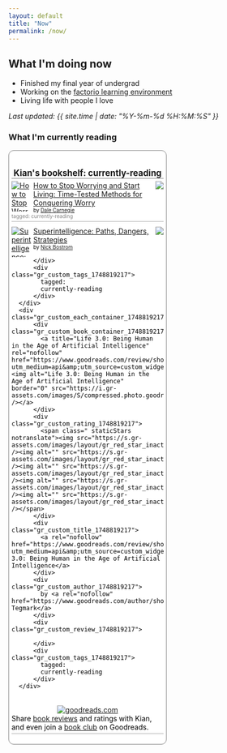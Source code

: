 ```yaml
---
layout: default
title: "Now"
permalink: /now/
---
```


## What I'm doing now

- Finished my final year of undergrad
- Working on the [factorio learning environment](https://github.com/JackHopkins/factorio-learning-environment)
- Living life with people I love

_Last updated: {{ site.time | date: "%Y-%m-%d %H:%M:%S" }}_

### What I'm currently reading

<!-- Show static HTML/CSS as a placeholder in case js is not enabled - javascript include will override this if things work -->
<style type="text/css" media="screen">
  .gr_custom_container_1748819217 {
    /* customize your Goodreads widget container here*/
    border: 1px solid gray;
    border-radius:10px;
    padding: 10px 5px 10px 5px;
    background-color: #FFFFFF;
    color: #000000;
    width: 300px
  }
  .gr_custom_header_1748819217 {
    /* customize your Goodreads header here*/
    border-bottom: 1px solid gray;
    width: 100%;
    margin-bottom: 5px;
    text-align: center;
    font-size: 120%
  }
  .gr_custom_each_container_1748819217 {
    /* customize each individual book container here */
    width: 100%;
    clear: both;
    margin-bottom: 10px;
    overflow: auto;
    padding-bottom: 4px;
    border-bottom: 1px solid #aaa;
  }
  .gr_custom_book_container_1748819217 {
    /* customize your book covers here */
    overflow: hidden;
    height: 60px;
      float: left;
      margin-right: 4px;
      width: 39px;
  }
  .gr_custom_author_1748819217 {
    /* customize your author names here */
    font-size: 10px;
  }
  .gr_custom_tags_1748819217 {
    /* customize your tags here */
    font-size: 10px;
    color: gray;
  }
  .gr_custom_rating_1748819217 {
    /* customize your rating stars here */
    float: right;
  }
</style>

<div id="gr_custom_widget_1748819217">
    <div class="gr_custom_container_1748819217">
      <h2 class="gr_custom_header_1748819217">
        <a style="text-decoration: none;" rel="nofollow" href="https://www.goodreads.com/review/list/108079212-kian?shelf=currently-reading&amp;utm_medium=api&amp;utm_source=custom_widget">Kian&#39;s bookshelf: currently-reading</a>
      </h2>
      <div class="gr_custom_each_container_1748819217">
          <div class="gr_custom_book_container_1748819217">
            <a title="How to Stop Worrying and Start Living: Time-Tested Methods for Conquering Worry (Dale Carnegie Books)" rel="nofollow" href="https://www.goodreads.com/review/show/4929042033?utm_medium=api&amp;utm_source=custom_widget"><img alt="How to Stop Worrying and Start Living: Time-Tested Methods for Conquering Worry" border="0" src="https://i.gr-assets.com/images/S/compressed.photo.goodreads.com/books/1442129098l/4866._SY75_.jpg" /></a>
          </div>
          <div class="gr_custom_rating_1748819217">
            <span class=" staticStars notranslate"><img src="https://s.gr-assets.com/images/layout/gr_red_star_inactive.png" /><img alt="" src="https://s.gr-assets.com/images/layout/gr_red_star_inactive.png" /><img alt="" src="https://s.gr-assets.com/images/layout/gr_red_star_inactive.png" /><img alt="" src="https://s.gr-assets.com/images/layout/gr_red_star_inactive.png" /><img alt="" src="https://s.gr-assets.com/images/layout/gr_red_star_inactive.png" /></span>
          </div>
          <div class="gr_custom_title_1748819217">
            <a rel="nofollow" href="https://www.goodreads.com/review/show/4929042033?utm_medium=api&amp;utm_source=custom_widget">How to Stop Worrying and Start Living: Time-Tested Methods for Conquering Worry</a>
          </div>
          <div class="gr_custom_author_1748819217">
            by <a rel="nofollow" href="https://www.goodreads.com/author/show/3317.Dale_Carnegie">Dale Carnegie</a>
          </div>
          <div class="gr_custom_tags_1748819217">
            tagged:
            currently-reading
          </div>
      </div>
      <div class="gr_custom_each_container_1748819217">
          <div class="gr_custom_book_container_1748819217">
            <a title="Superintelligence: Paths, Dangers, Strategies" rel="nofollow" href="https://www.goodreads.com/review/show/7028624420?utm_medium=api&amp;utm_source=custom_widget"><img alt="Superintelligence: Paths, Dangers, Strategies" border="0" src="https://i.gr-assets.com/images/S/compressed.photo.goodreads.com/books/1400884046l/20527133._SY75_.jpg" /></a>
          </div>
          <div class="gr_custom_rating_1748819217">
            <span class=" staticStars notranslate"><img src="https://s.gr-assets.com/images/layout/gr_red_star_inactive.png" /><img alt="" src="https://s.gr-assets.com/images/layout/gr_red_star_inactive.png" /><img alt="" src="https://s.gr-assets.com/images/layout/gr_red_star_inactive.png" /><img alt="" src="https://s.gr-assets.com/images/layout/gr_red_star_inactive.png" /><img alt="" src="https://s.gr-assets.com/images/layout/gr_red_star_inactive.png" /></span>
          </div>
          <div class="gr_custom_title_1748819217">
            <a rel="nofollow" href="https://www.goodreads.com/review/show/7028624420?utm_medium=api&amp;utm_source=custom_widget">Superintelligence: Paths, Dangers, Strategies</a>
          </div>
          <div class="gr_custom_author_1748819217">
            by <a rel="nofollow" href="https://www.goodreads.com/author/show/608087.Nick_Bostrom">Nick Bostrom</a>
          </div>
          <div class="gr_custom_review_1748819217">
            
          </div>
          <div class="gr_custom_tags_1748819217">
            tagged:
            currently-reading
          </div>
      </div>
      <div class="gr_custom_each_container_1748819217">
          <div class="gr_custom_book_container_1748819217">
            <a title="Life 3.0: Being Human in the Age of Artificial Intelligence" rel="nofollow" href="https://www.goodreads.com/review/show/7388384212?utm_medium=api&amp;utm_source=custom_widget"><img alt="Life 3.0: Being Human in the Age of Artificial Intelligence" border="0" src="https://i.gr-assets.com/images/S/compressed.photo.goodreads.com/books/1499718864l/34272565._SX50_.jpg" /></a>
          </div>
          <div class="gr_custom_rating_1748819217">
            <span class=" staticStars notranslate"><img src="https://s.gr-assets.com/images/layout/gr_red_star_inactive.png" /><img alt="" src="https://s.gr-assets.com/images/layout/gr_red_star_inactive.png" /><img alt="" src="https://s.gr-assets.com/images/layout/gr_red_star_inactive.png" /><img alt="" src="https://s.gr-assets.com/images/layout/gr_red_star_inactive.png" /><img alt="" src="https://s.gr-assets.com/images/layout/gr_red_star_inactive.png" /></span>
          </div>
          <div class="gr_custom_title_1748819217">
            <a rel="nofollow" href="https://www.goodreads.com/review/show/7388384212?utm_medium=api&amp;utm_source=custom_widget">Life 3.0: Being Human in the Age of Artificial Intelligence</a>
          </div>
          <div class="gr_custom_author_1748819217">
            by <a rel="nofollow" href="https://www.goodreads.com/author/show/21950604.Max_Tegmark">Max Tegmark</a>
          </div>
          <div class="gr_custom_review_1748819217">
            
          </div>
          <div class="gr_custom_tags_1748819217">
            tagged:
            currently-reading
          </div>
      </div>
  <br style="clear: both"/>
  <center>
    <a rel="nofollow" href="https://www.goodreads.com/"><img alt="goodreads.com" style="border:0" src="https://s.gr-assets.com/images/widget/widget_logo.gif" /></a>
  </center>
  <noscript>
    Share <a rel="nofollow" href="https://www.goodreads.com/">book reviews</a> and ratings with Kian, and even join a <a rel="nofollow" href="https://www.goodreads.com/group">book club</a> on Goodreads.
  </noscript>
  </div>

</div>
<script src="https://www.goodreads.com/review/custom_widget/108079212.Kian's%20bookshelf:%20currently-reading?cover_position=left&cover_size=small&num_books=5&order=a&shelf=currently-reading&show_author=1&show_cover=1&show_rating=1&show_review=1&show_tags=1&show_title=1&sort=date_added&widget_bg_color=FFFFFF&widget_bg_transparent=&widget_border_width=1&widget_id=1748819217&widget_text_color=000000&widget_title_size=medium&widget_width=medium" type="text/javascript" charset="utf-8"></script> 